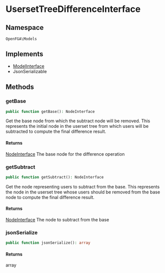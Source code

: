 # UsersetTreeDifferenceInterface


## Namespace
`OpenFGA\Models`

## Implements
* [ModelInterface](Models/ModelInterface.md)
* JsonSerializable



## Methods
### getBase


```php
public function getBase(): NodeInterface
```

Get the base node from which the subtract node will be removed. This represents the initial node in the userset tree from which users will be subtracted to compute the final difference result.


#### Returns
[NodeInterface](Models/NodeInterface.md)
 The base node for the difference operation

### getSubtract


```php
public function getSubtract(): NodeInterface
```

Get the node representing users to subtract from the base. This represents the node in the userset tree whose users should be removed from the base node to compute the final difference result.


#### Returns
[NodeInterface](Models/NodeInterface.md)
 The node to subtract from the base

### jsonSerialize


```php
public function jsonSerialize(): array
```



#### Returns
array


